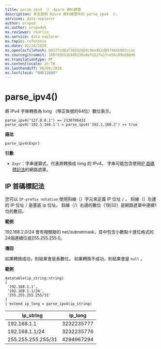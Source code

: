 ```yaml
---
title: parse_ipv4 （）-Azure 資料總管
description: 本文說明 Azure 資料總管中的 parse_ipv4 （）。
services: data-explorer
author: orspod
ms.author: orspodek
ms.reviewer: rkarlin
ms.service: data-explorer
ms.topic: reference
ms.date: 02/24/2020
ms.openlocfilehash: b0377cd8af302d2680c0ee451d05f4b4b083ccec
ms.sourcegitcommit: 188f89553b9d0230a8e7152fa1fce56c09ebb6d6
ms.translationtype: MT
ms.contentlocale: zh-TW
ms.lasthandoff: 06/08/2020
ms.locfileid: "84512600"
---
```

# <a name="parse_ipv4"></a>parse_ipv4()

將 IPv4 字串轉換為 long （帶正負號的64位）數位表示。

```kusto
parse_ipv4("127.0.0.1") == 2130706433
parse_ipv4('192.1.168.1') < parse_ipv4('192.1.168.2') == true
```

**語法**

`parse_ipv4(`*`Expr`*`)`

**引數**

* *`Expr`*：字串運算式，代表將轉換成 long 的 IPv4。 字串可能包含使用[IP 首碼標記法](#ip-prefix-notation)的網路遮罩。

## <a name="ip-prefix-notation"></a>IP 首碼標記法

您可以 `IP-prefix notation` 使用斜線（）字元來定義 IP 位址 `/` 。
斜線（）左邊的 IP 位址 `/` 是基底 ip 位址。 斜線（/）右邊的數位（1到32）是網路遮罩中連續1位的數目。

**範例**

192.168.2.0/24 會有相關聯的 net/subnetmask，其中包含小數點十進位格式的24個連續位或255.255.255.0。

**傳回**

如果轉換成功，則結果會是長數位。
如果轉換不成功，則結果會是 `null` 。
 
**範例**

<!-- csl: https://help.kusto.windows.net/Samples -->
```kusto
datatable(ip_string:string)
[
 '192.168.1.1',
 '192.168.1.1/24',
 '255.255.255.255/31'
]
| extend ip_long = parse_ipv4(ip_string)
```

|ip_string|ip_long|
|---|---|
|192.168.1.1|3232235777|
|192.168.1.1/24|3232235776|
|255.255.255.255/31|4294967294|
